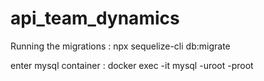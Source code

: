 # api_team_dynamics

Running the migrations : npx sequelize-cli db:migrate

enter mysql container : docker exec -it <mysql-container-name> mysql -uroot -proot
